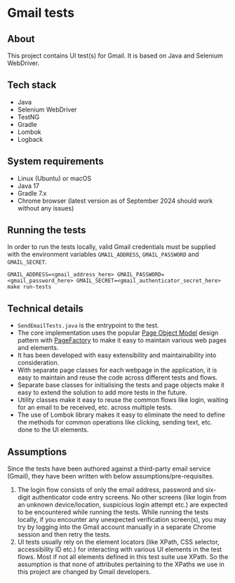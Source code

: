 # Gmail tests

## About

This project contains UI test(s) for Gmail. It is based on Java and Selenium WebDriver.

## Tech stack
- Java
- Selenium WebDriver
- TestNG
- Gradle
- Lombok
- Logback

## System requirements
- Linux (Ubuntu) or macOS
- Java 17
- Gradle 7.x
- Chrome browser (latest version as of September 2024 should work without any issues)

## Running the tests
In order to run the tests locally, valid Gmail credentials must be supplied with the environment variables `GMAIL_ADDRESS`, `GMAIL_PASSWORD` and `GMAIL_SECRET`.

```
GMAIL_ADDRESS=<gmail_address_here> GMAIL_PASSWORD=<gmail_password_here> GMAIL_SECRET=<gmail_authenticator_secret_here> make run-tests
```

## Technical details
- `SendEmailTests.java` is the entrypoint to the test.
- The core implementation uses the popular [Page Object Model](https://www.selenium.dev/documentation/test_practices/encouraged/page_object_models/) design pattern with [PageFactory](https://www.selenium.dev/selenium/docs/api/java/org/openqa/selenium/support/PageFactory.html) to make it easy to maintain various web pages and elements.
- It has been developed with easy extensibility and maintainability into consideration.
- With separate page classes for each webpage in the application, it is easy to maintain and reuse the code across different tests and flows.
- Separate base classes for initialising the tests and page objects make it easy to extend the solution to add more tests in the future.
- Utility classes make it easy to reuse the common flows like login, waiting for an email to be received, etc. across multiple tests.
- The use of Lombok library makes it easy to eliminate the need to define the methods for common operations like clicking, sending text, etc. done to the UI elements.

## Assumptions
Since the tests have been authored against a third-party email service (Gmail), they have been written with below assumptions/pre-requisites.
1. The login flow consists of only the email address, password and six-digit authenticator code entry screens. No other screens (like login from an unknown device/location, suspicious login attempt etc.) are expected to be encountered while running the tests. While running the tests locally, if you encounter any unexpected verification screen(s), you may try by logging into the Gmail account manually in a separate Chrome session and then retry the tests.
2. UI tests usually rely on the element locators (like XPath, CSS selector, accessibility ID etc.) for interacting with various UI elements in the test flows. Most if not all elements defined in this test suite use XPath. So the assumption is that none of attributes pertaining to the XPaths we use in this project are changed by Gmail developers.